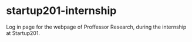 # startup201-internship

Log in page for the webpage of Proffessor Research, during the internship at Startup201.
